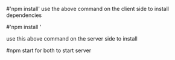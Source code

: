 #'npm install'
use the above command on the client side to install dependencies

#'npm install '

use this above command on the server side to install

#npm start
for both to start server
